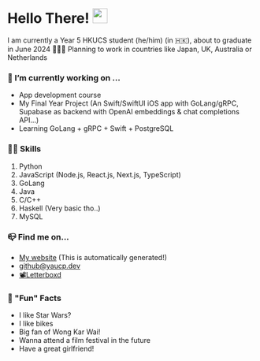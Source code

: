 # Hello There! <img src = "https://raw.githubusercontent.com/MartinHeinz/MartinHeinz/master/wave.gif" width = 30px>

I am currently a Year 5 HKUCS student (he/him) (in 🇭🇰), about to graduate in June 2024 🎉🧑‍💻 Planning to work in countries like Japan, UK, Australia or Netherlands

### 🔭 I’m currently working on ...
- App development course
- My Final Year Project (An Swift/SwiftUI iOS app with GoLang/gRPC, Supabase as backend with OpenAI embeddings & chat completions API...)
- Learning GoLang + gRPC + Swift + PostgreSQL 

### 🧑‍💻 Skills
1. Python
2. JavaScript (Node.js, React.js, Next.js, TypeScript)
3. GoLang
4. Java
5. C/C++
6. Haskell (Very basic tho..)
7. MySQL

### 📪 Find me on...
- [My website](https://yaucp.dev) (This is automatically generated!)
- github@yaucp.dev
- [📽️Letterboxd](https://letterboxd.com/yaucp/)

### 👀 "Fun" Facts
- I like Star Wars?
- I like bikes
- Big fan of Wong Kar Wai!
- Wanna attend a film festival in the future
- Have a great girlfriend!
